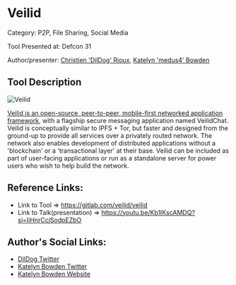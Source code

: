 # Veilid

Category: P2P, File Sharing, Social Media

Tool Presented at: Defcon 31

Author/presenter: [Christien 'DilDog' Rioux](https://gitlab.com/crioux), [Katelyn 'medus4' Bowden](medus4.com)

## Tool Description
![Veilid](https://veilid.com/img/Veilid.svg)

[Veilid is an open-source, peer-to-peer, mobile-first networked application framework](https://veilid.com/), with a flagship secure messaging application named VeilidChat. Veilid is conceptually similar to IPFS + Tor, but faster and designed from the ground-up to provide all services over a privately routed network. The network also enables development of distributed applications without a 'blockchain' or a 'transactional layer' at their base. Veilid can be included as part of user-facing applications or run as a standalone server for power users who wish to help build the network.

## Reference Links:
- Link to Tool => https://gitlab.com/veilid/veilid
- Link to Talk(presentation) => https://youtu.be/Kb1lKscAMDQ?si=IiHnrCcjSodpEZbO

## Author's Social Links:
- [DilDog Twitter](https://twitter.com/dildog)
- [Katelyn Bowden Twitter](https://twitter.com/medus4_cdc)
- [Katelyn Bowden Website](medus4.com)

